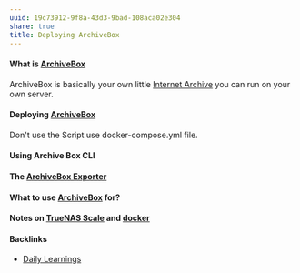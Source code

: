```yaml
---
uuid: 19c73912-9f8a-43d3-9bad-108aca02e304
share: true
title: Deploying ArchiveBox
---
```

#### What is [ArchiveBox](../405b67dc-be60-4211-ad64-9d65188fbef8)

ArchiveBox is basically your own little [Internet Archive](../33d7fe86-a712-4430-be91-9b7ff1738e65) you can run on your own server.
#### Deploying [ArchiveBox](../405b67dc-be60-4211-ad64-9d65188fbef8)

Don't use the Script use docker-compose.yml file.


#### Using Archive Box CLI

#### The [ArchiveBox Exporter](../644999db-33db-4ea6-bc59-9c3c32cdf633)

#### What to use [ArchiveBox](../405b67dc-be60-4211-ad64-9d65188fbef8) for?

#### Notes on [TrueNAS Scale](../1fc6c96f-fcb0-40d9-9b57-0645b09dbc92) and [docker](../c65dca25-4360-46cb-ac00-5100b9ec3f30)

#### Backlinks

* [Daily Learnings](/4271e403-0a66-46c8-8bcc-af847888e548)